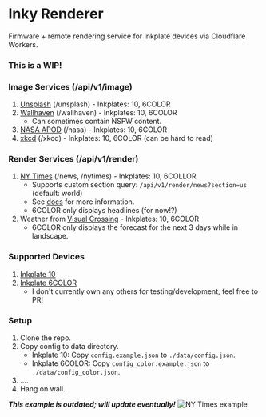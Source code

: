 # Inky Renderer
Firmware + remote rendering service for Inkplate devices via Cloudflare Workers.

### This is a WIP!

### Image Services (/api/v1/image)
1) [Unsplash](https://unsplash.com/developers)  (/unsplash) - Inkplates: 10, 6COLOR
2) [Wallhaven](https://wallhaven.cc/help/api) (/wallhaven) - Inkplates: 10, 6COLOR
    * Can sometimes contain NSFW content.
3) [NASA APOD](https://api.nasa.gov/) (/nasa) - Inkplates: 10, 6COLOR
4) [xkcd](https://xkcd.com/) (/xkcd) - Inkplates: 10, 6COLOR (can be hard to read)

### Render Services (/api/v1/render)
1) [NY Times](https://developer.nytimes.com/) (/news, /nytimes) - Inkplates: 10, 6COLLOR
    * Supports custom section query: `/api/v1/render/news?section=us` (default: world)
    * See [docs](https://developer.nytimes.com/docs/top-stories-product/1/routes/%7Bsection%7D.json/get) for more information.
    * 6COLOR only displays headlines (for now!?)
2) Weather from [Visual Crossing](https://www.visualcrossing.com/) - Inkplates: 10, 6COLOR
    * 6COLOR only displays the forecast for the next 3 days while in landscape.

### Supported Devices
1) [Inkplate 10](https://soldered.com/product/inkplate-10-9-7-e-paper-board-copy/)
2) [Inkplate 6COLOR](https://soldered.com/product/inkplate-6color-e-paper-display/)
    * I don't currently own any others for testing/development; feel free to PR!

### Setup
1) Clone the repo.
2) Copy config to data directory.
    * Inkplate 10: Copy `config.example.json` to `./data/config.json`.
    * Inkplate 6COLOR: Copy `config_color.example.json` to `./data/config_color.json`.
4) ....
5) Hang on wall.

***This example is outdated; will update eventually!***
![NY Times example](https://cdn.lou.ist/Inky/nytimes-resized.jpeg)